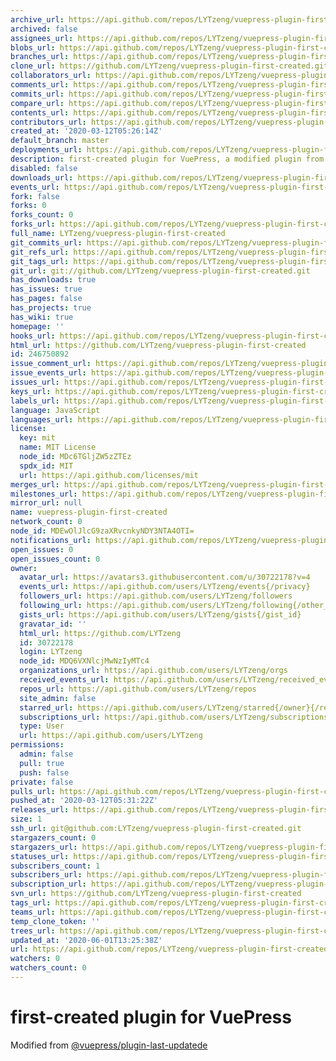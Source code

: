 ```yaml
---
archive_url: https://api.github.com/repos/LYTzeng/vuepress-plugin-first-created/{archive_format}{/ref}
archived: false
assignees_url: https://api.github.com/repos/LYTzeng/vuepress-plugin-first-created/assignees{/user}
blobs_url: https://api.github.com/repos/LYTzeng/vuepress-plugin-first-created/git/blobs{/sha}
branches_url: https://api.github.com/repos/LYTzeng/vuepress-plugin-first-created/branches{/branch}
clone_url: https://github.com/LYTzeng/vuepress-plugin-first-created.git
collaborators_url: https://api.github.com/repos/LYTzeng/vuepress-plugin-first-created/collaborators{/collaborator}
comments_url: https://api.github.com/repos/LYTzeng/vuepress-plugin-first-created/comments{/number}
commits_url: https://api.github.com/repos/LYTzeng/vuepress-plugin-first-created/commits{/sha}
compare_url: https://api.github.com/repos/LYTzeng/vuepress-plugin-first-created/compare/{base}...{head}
contents_url: https://api.github.com/repos/LYTzeng/vuepress-plugin-first-created/contents/{+path}
contributors_url: https://api.github.com/repos/LYTzeng/vuepress-plugin-first-created/contributors
created_at: '2020-03-12T05:26:14Z'
default_branch: master
deployments_url: https://api.github.com/repos/LYTzeng/vuepress-plugin-first-created/deployments
description: first-created plugin for VuePress, a modified plugin from vuepress-plugin-first-create.
disabled: false
downloads_url: https://api.github.com/repos/LYTzeng/vuepress-plugin-first-created/downloads
events_url: https://api.github.com/repos/LYTzeng/vuepress-plugin-first-created/events
fork: false
forks: 0
forks_count: 0
forks_url: https://api.github.com/repos/LYTzeng/vuepress-plugin-first-created/forks
full_name: LYTzeng/vuepress-plugin-first-created
git_commits_url: https://api.github.com/repos/LYTzeng/vuepress-plugin-first-created/git/commits{/sha}
git_refs_url: https://api.github.com/repos/LYTzeng/vuepress-plugin-first-created/git/refs{/sha}
git_tags_url: https://api.github.com/repos/LYTzeng/vuepress-plugin-first-created/git/tags{/sha}
git_url: git://github.com/LYTzeng/vuepress-plugin-first-created.git
has_downloads: true
has_issues: true
has_pages: false
has_projects: true
has_wiki: true
homepage: ''
hooks_url: https://api.github.com/repos/LYTzeng/vuepress-plugin-first-created/hooks
html_url: https://github.com/LYTzeng/vuepress-plugin-first-created
id: 246750892
issue_comment_url: https://api.github.com/repos/LYTzeng/vuepress-plugin-first-created/issues/comments{/number}
issue_events_url: https://api.github.com/repos/LYTzeng/vuepress-plugin-first-created/issues/events{/number}
issues_url: https://api.github.com/repos/LYTzeng/vuepress-plugin-first-created/issues{/number}
keys_url: https://api.github.com/repos/LYTzeng/vuepress-plugin-first-created/keys{/key_id}
labels_url: https://api.github.com/repos/LYTzeng/vuepress-plugin-first-created/labels{/name}
language: JavaScript
languages_url: https://api.github.com/repos/LYTzeng/vuepress-plugin-first-created/languages
license:
  key: mit
  name: MIT License
  node_id: MDc6TGljZW5zZTEz
  spdx_id: MIT
  url: https://api.github.com/licenses/mit
merges_url: https://api.github.com/repos/LYTzeng/vuepress-plugin-first-created/merges
milestones_url: https://api.github.com/repos/LYTzeng/vuepress-plugin-first-created/milestones{/number}
mirror_url: null
name: vuepress-plugin-first-created
network_count: 0
node_id: MDEwOlJlcG9zaXRvcnkyNDY3NTA4OTI=
notifications_url: https://api.github.com/repos/LYTzeng/vuepress-plugin-first-created/notifications{?since,all,participating}
open_issues: 0
open_issues_count: 0
owner:
  avatar_url: https://avatars3.githubusercontent.com/u/30722178?v=4
  events_url: https://api.github.com/users/LYTzeng/events{/privacy}
  followers_url: https://api.github.com/users/LYTzeng/followers
  following_url: https://api.github.com/users/LYTzeng/following{/other_user}
  gists_url: https://api.github.com/users/LYTzeng/gists{/gist_id}
  gravatar_id: ''
  html_url: https://github.com/LYTzeng
  id: 30722178
  login: LYTzeng
  node_id: MDQ6VXNlcjMwNzIyMTc4
  organizations_url: https://api.github.com/users/LYTzeng/orgs
  received_events_url: https://api.github.com/users/LYTzeng/received_events
  repos_url: https://api.github.com/users/LYTzeng/repos
  site_admin: false
  starred_url: https://api.github.com/users/LYTzeng/starred{/owner}{/repo}
  subscriptions_url: https://api.github.com/users/LYTzeng/subscriptions
  type: User
  url: https://api.github.com/users/LYTzeng
permissions:
  admin: false
  pull: true
  push: false
private: false
pulls_url: https://api.github.com/repos/LYTzeng/vuepress-plugin-first-created/pulls{/number}
pushed_at: '2020-03-12T05:31:22Z'
releases_url: https://api.github.com/repos/LYTzeng/vuepress-plugin-first-created/releases{/id}
size: 1
ssh_url: git@github.com:LYTzeng/vuepress-plugin-first-created.git
stargazers_count: 0
stargazers_url: https://api.github.com/repos/LYTzeng/vuepress-plugin-first-created/stargazers
statuses_url: https://api.github.com/repos/LYTzeng/vuepress-plugin-first-created/statuses/{sha}
subscribers_count: 1
subscribers_url: https://api.github.com/repos/LYTzeng/vuepress-plugin-first-created/subscribers
subscription_url: https://api.github.com/repos/LYTzeng/vuepress-plugin-first-created/subscription
svn_url: https://github.com/LYTzeng/vuepress-plugin-first-created
tags_url: https://api.github.com/repos/LYTzeng/vuepress-plugin-first-created/tags
teams_url: https://api.github.com/repos/LYTzeng/vuepress-plugin-first-created/teams
temp_clone_token: ''
trees_url: https://api.github.com/repos/LYTzeng/vuepress-plugin-first-created/git/trees{/sha}
updated_at: '2020-06-01T13:25:38Z'
url: https://api.github.com/repos/LYTzeng/vuepress-plugin-first-created
watchers: 0
watchers_count: 0
---
```


# first-created plugin for VuePress
Modified from [@vuepress/plugin-last-updatede](https://github.com/vuejs/vuepress/tree/master/packages/%40vuepress/plugin-last-updated)
